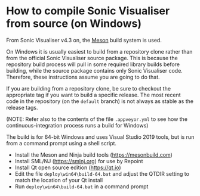 
# How to compile Sonic Visualiser from source (on Windows)

From Sonic Visualiser v4.3 on, the [Meson](https://mesonbuild.com)
build system is used.

On Windows it is usually easiest to build from a repository clone
rather than from the official Sonic Visualiser source package. This is
because the repository build process will pull in some required
library builds before building, while the source package contains only
Sonic Visualiser code. Therefore, these instructions assume you are
going to do that.

If you are building from a repository clone, be sure to checkout the
appropriate tag if you want to build a specific release. The most
recent code in the repository (on the `default` branch) is not always
as stable as the release tags.

(NOTE: Refer also to the contents of the file `.appveyor.yml` to see
how the continuous-integration process runs a build for Windows)

The build is for 64-bit Windows and uses Visual Studio 2019 tools, but
is run from a command prompt using a shell script.

 * Install the Meson and Ninja build tools (https://mesonbuild.com)
 * Install SML/NJ (https://smlnj.org) for use by Repoint
 * Install Qt open source edition (https://qt.io)
 * Edit the file `deploy\win64\build-64.bat` and adjust the QTDIR setting
   to match the location of your Qt install
 * Run `deploy\win64\build-64.bat` in a command prompt
 
